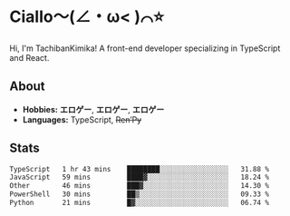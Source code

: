 # Ciallo～(∠・ω< )⌒⭐️

Hi, I'm TachibanKimika! A front-end developer specializing in TypeScript and React.

## About
- **Hobbies:** **エロゲー**, **エロゲー**, **エロゲー**
- **Languages:** TypeScript, ~~Ren’Py~~

## Stats
<!--START_SECTION:waka-->

```txt
TypeScript   1 hr 43 mins    ████████░░░░░░░░░░░░░░░░░   31.88 %
JavaScript   59 mins         ████▓░░░░░░░░░░░░░░░░░░░░   18.24 %
Other        46 mins         ███▓░░░░░░░░░░░░░░░░░░░░░   14.30 %
PowerShell   30 mins         ██▒░░░░░░░░░░░░░░░░░░░░░░   09.33 %
Python       21 mins         █▓░░░░░░░░░░░░░░░░░░░░░░░   06.74 %
```

<!--END_SECTION:waka-->

<!-- ![Metrics](https://metrics.lecoq.io/TachibanaKimika?template=classic&base.activity=0&base.community=0&base.repositories=0&languages=1&isocalendar=1&isocalendar.duration=half-year&languages.limit=8&languages.sections=most-used&languages.colors=github&languages.threshold=0%25&languages.indepth=false&languages.recent.load=300&languages.recent.days=14&config.timezone=Asia%2FShanghai)
 -->
